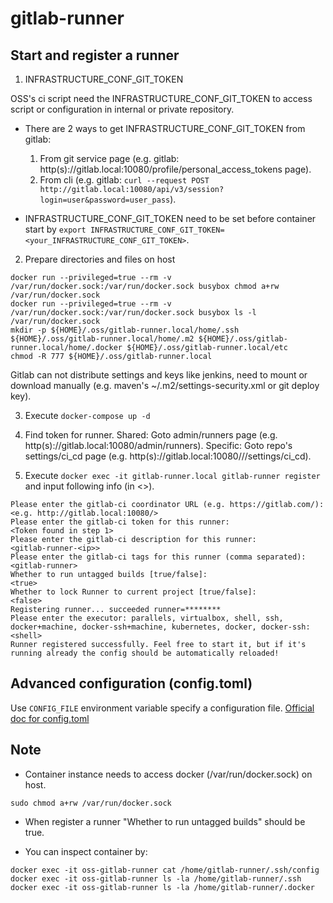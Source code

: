 
# gitlab-runner

## Start and register a runner

1. INFRASTRUCTURE_CONF_GIT_TOKEN

OSS's ci script need the INFRASTRUCTURE_CONF_GIT_TOKEN to access script or configuration in internal or private repository.

- There are 2 ways to get INFRASTRUCTURE_CONF_GIT_TOKEN from gitlab:

  1. From git service page (e.g. gitlab: http(s)://gitlab.local:10080/profile/personal_access_tokens page).
  2. From cli (e.g. gitlab: `curl --request POST http://gitlab.local:10080/api/v3/session?login=user&password=user_pass`).

- INFRASTRUCTURE_CONF_GIT_TOKEN need to be set before container start by `export INFRASTRUCTURE_CONF_GIT_TOKEN=<your_INFRASTRUCTURE_CONF_GIT_TOKEN>`.

2. Prepare directories and files on host
```
docker run --privileged=true --rm -v /var/run/docker.sock:/var/run/docker.sock busybox chmod a+rw /var/run/docker.sock
docker run --privileged=true --rm -v /var/run/docker.sock:/var/run/docker.sock busybox ls -l /var/run/docker.sock
mkdir -p ${HOME}/.oss/gitlab-runner.local/home/.ssh ${HOME}/.oss/gitlab-runner.local/home/.m2 ${HOME}/.oss/gitlab-runner.local/home/.docker ${HOME}/.oss/gitlab-runner.local/etc
chmod -R 777 ${HOME}/.oss/gitlab-runner.local
```
Gitlab can not distribute settings and keys like jenkins, need to mount or download manually (e.g. maven's ~/.m2/settings-security.xml or git deploy key).

3. Execute `docker-compose up -d`

4. Find token for runner.
Shared: Goto admin/runners page (e.g. http(s)://gitlab.local:10080/admin/runners).
Specific: Goto repo's settings/ci_cd page (e.g. http(s)://gitlab.local:10080/<namespace>/<repo>/settings/ci_cd).

5. Execute `docker exec -it gitlab-runner.local gitlab-runner register` and input following info (in <>).
```
Please enter the gitlab-ci coordinator URL (e.g. https://gitlab.com/):
<e.g. http://gitlab.local:10080/>
Please enter the gitlab-ci token for this runner:
<Token found in step 1>
Please enter the gitlab-ci description for this runner:
<gitlab-runner-<ip>>
Please enter the gitlab-ci tags for this runner (comma separated):
<gitlab-runner>
Whether to run untagged builds [true/false]:
<true>
Whether to lock Runner to current project [true/false]:
<false>
Registering runner... succeeded runner=********
Please enter the executor: parallels, virtualbox, shell, ssh, docker+machine, docker-ssh+machine, kubernetes, docker, docker-ssh:
<shell>
Runner registered successfully. Feel free to start it, but if it's running already the config should be automatically reloaded!
```

## Advanced configuration (config.toml)
Use `CONFIG_FILE` environment variable specify a configuration file.
[Official doc for config.toml](https://docs.gitlab.com/runner/configuration/advanced-configuration.html)

## Note
- Container instance needs to access docker (/var/run/docker.sock) on host.
```
sudo chmod a+rw /var/run/docker.sock
```

- When register a runner "Whether to run untagged builds" should be true.

- You can inspect container by:
```
docker exec -it oss-gitlab-runner cat /home/gitlab-runner/.ssh/config
docker exec -it oss-gitlab-runner ls -la /home/gitlab-runner/.ssh
docker exec -it oss-gitlab-runner ls -la /home/gitlab-runner/.docker
```
